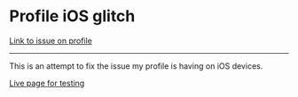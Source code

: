<h1>Profile iOS glitch</h1>

<a href="https://github.com/PaulB-H/devbypaul/issues/1" target="_blank">
	Link to issue on profile
</a>

<hr />

<p>
	This is an attempt to fix the issue my profile is having on iOS devices.
</p>

<a href="https://paulb-h.github.io/profile_ios_bug/" target="_blank">
	Live page for testing
</a>
